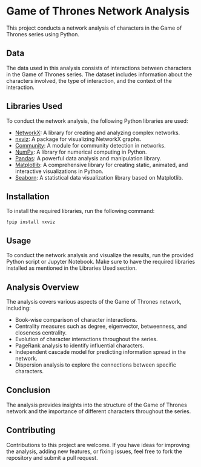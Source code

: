 # Game of Thrones Network Analysis

This project conducts a network analysis of characters in the Game of Thrones series using Python.

## Data

The data used in this analysis consists of interactions between characters in the Game of Thrones series. The dataset includes information about the characters involved, the type of interaction, and the context of the interaction.

## Libraries Used

To conduct the network analysis, the following Python libraries are used:

- [NetworkX](https://networkx.org/): A library for creating and analyzing complex networks.
- [nxviz](https://nxviz.readthedocs.io/en/latest/): A package for visualizing NetworkX graphs.
- [Community](https://python-louvain.readthedocs.io/en/latest/): A module for community detection in networks.
- [NumPy](https://numpy.org/): A library for numerical computing in Python.
- [Pandas](https://pandas.pydata.org/): A powerful data analysis and manipulation library.
- [Matplotlib](https://matplotlib.org/): A comprehensive library for creating static, animated, and interactive visualizations in Python.
- [Seaborn](https://seaborn.pydata.org/): A statistical data visualization library based on Matplotlib.

## Installation

To install the required libraries, run the following command:

```
!pip install nxviz
```
## Usage

To conduct the network analysis and visualize the results, run the provided Python script or Jupyter Notebook. Make sure to have the required libraries installed as mentioned in the Libraries Used section.

## Analysis Overview

The analysis covers various aspects of the Game of Thrones network, including:

- Book-wise comparison of character interactions.
- Centrality measures such as degree, eigenvector, betweenness, and closeness centrality.
- Evolution of character interactions throughout the series.
- PageRank analysis to identify influential characters.
- Independent cascade model for predicting information spread in the network.
- Dispersion analysis to explore the connections between specific characters.

## Conclusion

The analysis provides insights into the structure of the Game of Thrones network and the importance of different characters throughout the series.

## Contributing

Contributions to this project are welcome. If you have ideas for improving the analysis, adding new features, or fixing issues, feel free to fork the repository and submit a pull request.


